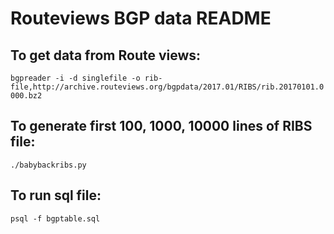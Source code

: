 # Routeviews BGP data README

## To get data from Route views:
```bgpreader -i -d singlefile -o rib-file,http://archive.routeviews.org/bgpdata/2017.01/RIBS/rib.20170101.0000.bz2```

## To generate first 100, 1000, 10000 lines of RIBS file:
```./babybackribs.py```

## To run sql file:
```psql -f bgptable.sql```
